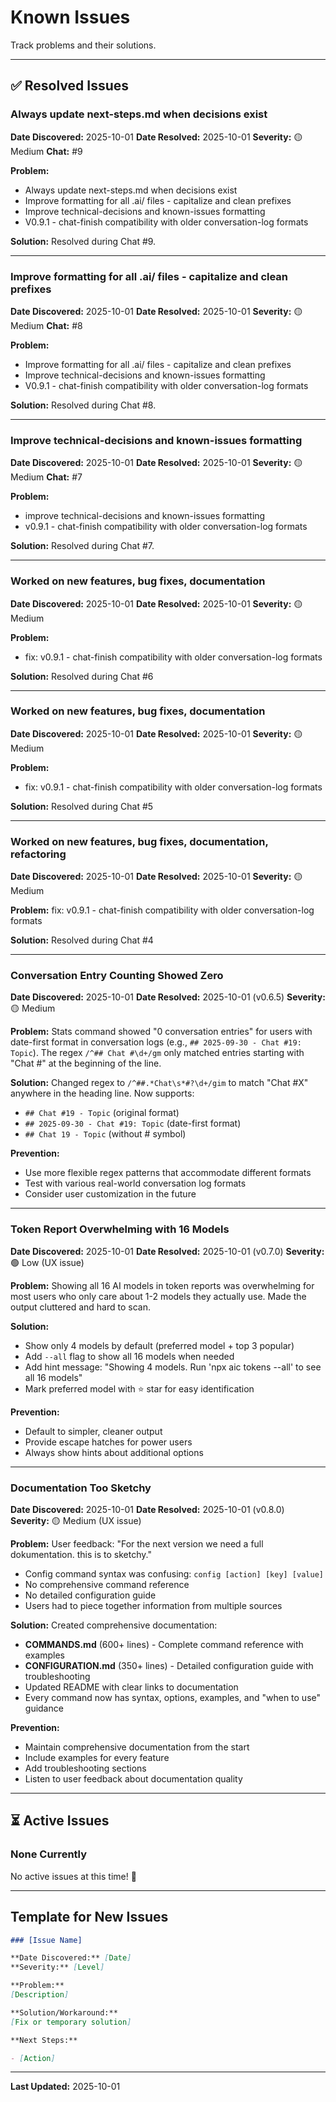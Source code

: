 # Known Issues

Track problems and their solutions.

---

## ✅ Resolved Issues

### Always update next-steps.md when decisions exist

**Date Discovered:** 2025-10-01
**Date Resolved:** 2025-10-01
**Severity:** 🟡 Medium
**Chat:** #9

**Problem:**
- Always update next-steps.md when decisions exist
- Improve formatting for all .ai/ files - capitalize and clean prefixes
- Improve technical-decisions and known-issues formatting
- V0.9.1 - chat-finish compatibility with older conversation-log formats

**Solution:**
Resolved during Chat #9. 

---

### Improve formatting for all .ai/ files - capitalize and clean prefixes

**Date Discovered:** 2025-10-01
**Date Resolved:** 2025-10-01
**Severity:** 🟡 Medium
**Chat:** #8

**Problem:**
- Improve formatting for all .ai/ files - capitalize and clean prefixes
- Improve technical-decisions and known-issues formatting
- V0.9.1 - chat-finish compatibility with older conversation-log formats

**Solution:**
Resolved during Chat #8. 

---

### Improve technical-decisions and known-issues formatting

**Date Discovered:** 2025-10-01
**Date Resolved:** 2025-10-01
**Severity:** 🟡 Medium
**Chat:** #7

**Problem:**
- improve technical-decisions and known-issues formatting
- v0.9.1 - chat-finish compatibility with older conversation-log formats

**Solution:**
Resolved during Chat #7. 

---

### Worked on new features, bug fixes, documentation

**Date Discovered:** 2025-10-01
**Date Resolved:** 2025-10-01
**Severity:** 🟡 Medium

**Problem:**
- fix: v0.9.1 - chat-finish compatibility with older conversation-log formats

**Solution:**
Resolved during Chat #6

---

### Worked on new features, bug fixes, documentation

**Date Discovered:** 2025-10-01
**Date Resolved:** 2025-10-01
**Severity:** 🟡 Medium

**Problem:**
- fix: v0.9.1 - chat-finish compatibility with older conversation-log formats

**Solution:**
Resolved during Chat #5

---

### Worked on new features, bug fixes, documentation, refactoring

**Date Discovered:** 2025-10-01
**Date Resolved:** 2025-10-01
**Severity:** 🟡 Medium

**Problem:**
fix: v0.9.1 - chat-finish compatibility with older conversation-log formats

**Solution:**
Resolved during Chat #4

---

### Conversation Entry Counting Showed Zero

**Date Discovered:** 2025-10-01
**Date Resolved:** 2025-10-01 (v0.6.5)
**Severity:** 🟡 Medium

**Problem:**
Stats command showed "0 conversation entries" for users with date-first format in conversation logs (e.g., `## 2025-09-30 - Chat #19: Topic`). The regex `/^## Chat #\d+/gm` only matched entries starting with "Chat #" at the beginning of the line.

**Solution:**
Changed regex to `/^##.*Chat\s*#?\d+/gim` to match "Chat #X" anywhere in the heading line. Now supports:

- `## Chat #19 - Topic` (original format)
- `## 2025-09-30 - Chat #19: Topic` (date-first format)
- `## Chat 19 - Topic` (without # symbol)

**Prevention:**

- Use more flexible regex patterns that accommodate different formats
- Test with various real-world conversation log formats
- Consider user customization in the future

---

### Token Report Overwhelming with 16 Models

**Date Discovered:** 2025-10-01
**Date Resolved:** 2025-10-01 (v0.7.0)
**Severity:** 🟢 Low (UX issue)

**Problem:**
Showing all 16 AI models in token reports was overwhelming for most users who only care about 1-2 models they actually use. Made the output cluttered and hard to scan.

**Solution:**

- Show only 4 models by default (preferred model + top 3 popular)
- Add `--all` flag to show all 16 models when needed
- Add hint message: "Showing 4 models. Run 'npx aic tokens --all' to see all 16 models"
- Mark preferred model with ⭐ star for easy identification

**Prevention:**

- Default to simpler, cleaner output
- Provide escape hatches for power users
- Always show hints about additional options

---

### Documentation Too Sketchy

**Date Discovered:** 2025-10-01
**Date Resolved:** 2025-10-01 (v0.8.0)
**Severity:** 🟡 Medium (UX issue)

**Problem:**
User feedback: "For the next version we need a full dokumentation. this is to sketchy."

- Config command syntax was confusing: `config [action] [key] [value]`
- No comprehensive command reference
- No detailed configuration guide
- Users had to piece together information from multiple sources

**Solution:**
Created comprehensive documentation:

- **COMMANDS.md** (600+ lines) - Complete command reference with examples
- **CONFIGURATION.md** (350+ lines) - Detailed configuration guide with troubleshooting
- Updated README with clear links to documentation
- Every command now has syntax, options, examples, and "when to use" guidance

**Prevention:**

- Maintain comprehensive documentation from the start
- Include examples for every feature
- Add troubleshooting sections
- Listen to user feedback about documentation quality

---

## ⏳ Active Issues

### None Currently

No active issues at this time! 🎉

---

## Template for New Issues

```markdown
### [Issue Name]

**Date Discovered:** [Date]
**Severity:** [Level]

**Problem:**
[Description]

**Solution/Workaround:**
[Fix or temporary solution]

**Next Steps:**

- [Action]
```

---

**Last Updated:** 2025-10-01
